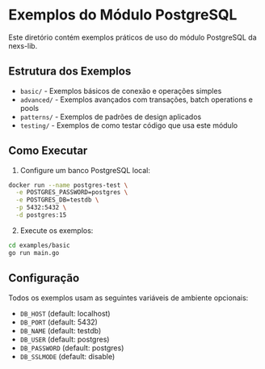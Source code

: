 # Exemplos do Módulo PostgreSQL

Este diretório contém exemplos práticos de uso do módulo PostgreSQL da nexs-lib.

## Estrutura dos Exemplos

- `basic/` - Exemplos básicos de conexão e operações simples
- `advanced/` - Exemplos avançados com transações, batch operations e pools
- `patterns/` - Exemplos de padrões de design aplicados
- `testing/` - Exemplos de como testar código que usa este módulo

## Como Executar

1. Configure um banco PostgreSQL local:
```bash
docker run --name postgres-test \
  -e POSTGRES_PASSWORD=postgres \
  -e POSTGRES_DB=testdb \
  -p 5432:5432 \
  -d postgres:15
```

2. Execute os exemplos:
```bash
cd examples/basic
go run main.go
```

## Configuração

Todos os exemplos usam as seguintes variáveis de ambiente opcionais:
- `DB_HOST` (default: localhost)
- `DB_PORT` (default: 5432)  
- `DB_NAME` (default: testdb)
- `DB_USER` (default: postgres)
- `DB_PASSWORD` (default: postgres)
- `DB_SSLMODE` (default: disable)
